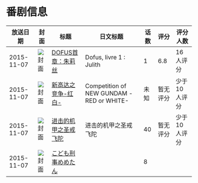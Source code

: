 # 番剧信息

|放送日期|封面|标题|日文标题|话数|评分|评分人数|
|---|---|---|---|---|---|---|
|2015-11-07|![封面](https://lain.bgm.tv/pic/cover/c/e9/cb/186947_zFjEl.jpg)|[DOFUS首章：朱莉丝](https://bangumi.tv/subject/186947)|Dofus, livre 1 : Julith|1|6.8|16人评分|
|2015-11-07|![封面](https://lain.bgm.tv/pic/cover/c/78/4d/221364_jni58.jpg)|[新高达之竞争-红白-](https://bangumi.tv/subject/221364)|Competition of NEW GUNDAM -RED or WHITE-|未知|暂无评分|少于10人评分|
|2015-11-07|![封面](https://lain.bgm.tv/pic/cover/c/d2/ea/229612_vntMZ.jpg)|[进击的机甲之圣戒飞陀](https://bangumi.tv/subject/229612)|进击的机甲之圣戒飞陀|40|暂无评分|少于10人评分|
|2015-11-07|![封面](https://lain.bgm.tv/pic/cover/c/93/ff/258393_m6N8M.jpg)|[こども刑事めめたん](https://bangumi.tv/subject/258393)||8|||
